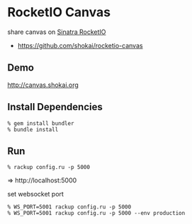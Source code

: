 RocketIO Canvas
===============
share canvas on [Sinatra RocketIO](https://github.com/shokai/sinatra-rocketio)

* https://github.com/shokai/rocketio-canvas


Demo
----
http://canvas.shokai.org


Install Dependencies
--------------------

    % gem install bundler
    % bundle install


Run
---

    % rackup config.ru -p 5000

=> http://localhost:5000


set websocket port

    % WS_PORT=5001 rackup config.ru -p 5000
    % WS_PORT=5001 rackup config.ru -p 5000 --env production
